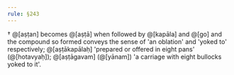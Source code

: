 ```yaml
---
rule: §243
---
```


† @[aṣṭan] becomes @[aṣṭā] when followed by @[kapāla] and @[go] and the compound so formed conveys the sense of 'an oblation' and 'yoked to' respectively; @[aṣṭākapālaḥ] 'prepared or offered in eight pans' (@[hotavyaḥ]); @[aṣṭāgavam] (@[yānam]) 'a carriage with eight bullocks yoked to it'.